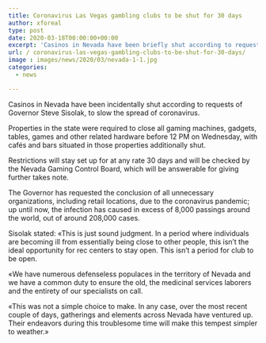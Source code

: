 ```yaml
---
title: Coronavirus Las Vegas gambling clubs to be shut for 30 days
author: xforeal 
type: post
date: 2020-03-18T00:00:00+00:00
excerpt: 'Casinos in Nevada have been briefly shut according to requests of Governor Steve Sisolak, to slow the spread of coronavirus '
url: / coronavirus-las-vegas-gambling-clubs-to-be-shut-for-30-days/
image : images/news/2020/03/nevada-1-1.jpg
categories:
  - news

---
```

Casinos in Nevada have been incidentally shut according to requests of Governor Steve Sisolak, to slow the spread of coronavirus. 

Properties in the state were required to close all gaming machines, gadgets, tables, games and other related hardware before 12 PM on Wednesday, with cafés and bars situated in those properties additionally shut. 

Restrictions will stay set up for at any rate 30 days and will be checked by the Nevada Gaming Control Board, which will be answerable for giving further takes note. 

The Governor has requested the conclusion of all unnecessary organizations, including retail locations, due to the coronavirus pandemic; up until now, the infection has caused in excess of 8,000 passings around the world, out of around 208,000 cases. 

Sisolak stated: &#171;This is just sound judgment. In a period where individuals are becoming ill from essentially being close to other people, this isn&#8217;t the ideal opportunity for rec centers to stay open. This isn&#8217;t a period for club to be open. 

&#171;We have numerous defenseless populaces in the territory of Nevada and we have a common duty to ensure the old, the medicinal services laborers and the entirety of our specialists on call. 

&#171;This was not a simple choice to make. In any case, over the most recent couple of days, gatherings and elements across Nevada have ventured up. Their endeavors during this troublesome time will make this tempest simpler to weather.&#187;